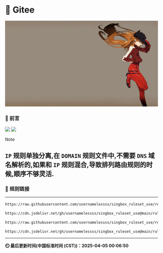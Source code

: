 
# 🧸 Gitee
![](https://raw.githubusercontent.com/usernamelessss/picture-bed/main/images/202504042256831.jpg)
### 📣 前言
![](https://shields.io/badge/-移除重复规则-ff69b4) ![](https://shields.io/badge/-IP&nbsp;规则单独存放不与&nbsp;DOMAIN&nbsp;等混合-green)
> [!NOTE]
**`IP` 规则单独分离,在 `DOMAIN` 规则文件中,不需要 `DNS` 域名解析的,如果和 `IP` 规则混合,导致排列路由规则的时候,顺序不够灵活.**
---

###  🔗 规则链接
---

```url
https://raw.githubusercontent.com/usernamelessss/singbox_ruleset_use/refs/heads/main/rule/Gitee/Gitee_No_IP.json
```

```url
https://cdn.jsdelivr.net/gh/usernamelessss/singbox_ruleset_use@main/rule/Gitee/Gitee_No_IP.json
```

```url
https://raw.githubusercontent.com/usernamelessss/singbox_ruleset_use/refs/heads/main/rule/Gitee/Gitee_No_IP.srs
```

```url
https://cdn.jsdelivr.net/gh/usernamelessss/singbox_ruleset_use@main/rule/Gitee/Gitee_No_IP.srs
```

---
**⏲️ 最后更新时间(中国标准时间 (CST))：2025-04-05 00:06:50**